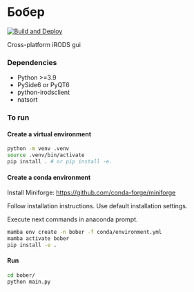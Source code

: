 # Бобер
[![Build and Deploy](https://github.com/AurelienBesnier/bober/actions/workflows/python-app.yml/badge.svg)](https://github.com/AurelienBesnier/bober/actions/workflows/python-app.yml)

Cross-platform iRODS gui

### Dependencies
* Python >=3.9
* PySide6 or PyQT6
* python-irodsclient
* natsort

### To run

#### Create a virtual environment

```bash
python -m venv .venv
source .venv/bin/activate
pip install . # or pip install -e.
```

#### Create a conda environment

Install Miniforge: https://github.com/conda-forge/miniforge

Follow installation instructions. Use default installation settings.

Execute next commands in anaconda prompt.

```bash
mamba env create -n bober -f conda/environment.yml
mamba activate bober
pip install -e .
```

#### Run
```bash
cd bober/
python main.py
```
